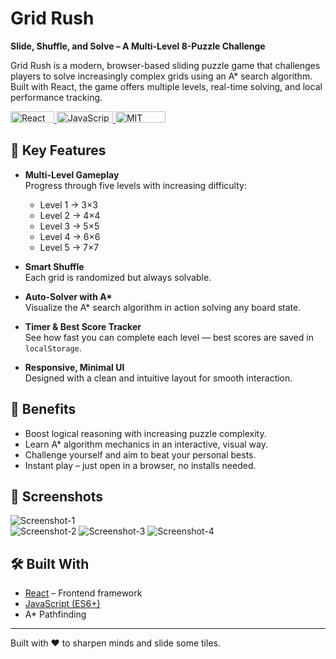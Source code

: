 # Grid Rush

**Slide, Shuffle, and Solve – A Multi-Level 8-Puzzle Challenge**

Grid Rush is a modern, browser-based sliding puzzle game that challenges players to solve increasingly complex grids using an A\* search algorithm. Built with React, the game offers multiple levels, real-time solving, and local performance tracking.

<a href="https://reactjs.org/">
<img src="https://img.shields.io/badge/React-61DAFB.svg?style=for-the-badge&logo=React&logoColor=white" alt="React Badge" width="70" height="18"/>
</a>
<a href="https://developer.mozilla.org/en-US/docs/Web/JavaScript">
<img src="https://img.shields.io/badge/JavaScript-F7DF1E.svg?style=for-the-badge&logo=javascript&logoColor=black" alt="JavaScript Badge" width="90" height="18"/>
</a>
<a href="https://opensource.org/licenses/MIT">
<img src="https://img.shields.io/badge/License-MIT-green.svg" alt="MIT License Badge" width="80" height="18"/>
</a>

## 🧐 Key Features

- **Multi-Level Gameplay**  
  Progress through five levels with increasing difficulty:

  - Level 1 → 3×3
  - Level 2 → 4×4
  - Level 3 → 5×5
  - Level 4 → 6×6
  - Level 5 → 7×7

- **Smart Shuffle**  
  Each grid is randomized but always solvable.

- **Auto-Solver with A\***  
  Visualize the A\* search algorithm in action solving any board state.

- **Timer & Best Score Tracker**  
  See how fast you can complete each level — best scores are saved in `localStorage`.

- **Responsive, Minimal UI**  
  Designed with a clean and intuitive layout for smooth interaction.

## 👏 Benefits

- Boost logical reasoning with increasing puzzle complexity.
- Learn A\* algorithm mechanics in an interactive, visual way.
- Challenge yourself and aim to beat your personal bests.
- Instant play – just open in a browser, no installs needed.

## 🚀 Screenshots

![Screenshot-1](https://sanmeet007.github.io/public/grid-rush/screenshot-1.png)  
![Screenshot-2](https://sanmeet007.github.io/public/grid-rush/screenshot-2.png)
![Screenshot-3](https://sanmeet007.github.io/public/grid-rush/screenshot-3.png)
![Screenshot-4](https://sanmeet007.github.io/public/grid-rush/screenshot-4.png)

## 🛠️ Built With

- [React](https://reactjs.org/) – Frontend framework
- [JavaScript (ES6+)](https://developer.mozilla.org/en-US/docs/Web/JavaScript)
- A\* Pathfinding

---
<p>
Built with ❤️ to sharpen minds and slide some tiles.
</p>
